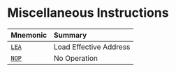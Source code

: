 # Miscellaneous Instructions
<!-- ANCHOR: table -->
| Mnemonic     | Summary                |
| :----------- | :--------------------- |
| [`LEA`][LEA] | Load Effective Address |
| [`NOP`][NOP] | No Operation           |
<!-- ANCHOR_END:table -->

[LEA]: lea.md
[NOP]: nop.md
